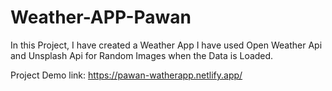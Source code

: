 # Weather-APP-Pawan
In this Project, I have created a Weather App I have used Open Weather Api and Unsplash Api for Random Images when the Data is Loaded.

Project Demo link: https://pawan-watherapp.netlify.app/
